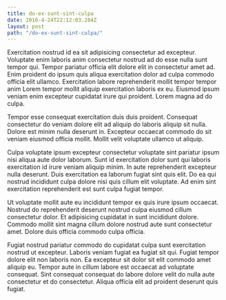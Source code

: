 ```yaml
---
title: do-ex-sunt-sint-culpa
date: 2016-4-24T22:12:03.284Z
layout: post
path: "/do-ex-sunt-sint-culpa/"
---
```


Exercitation nostrud id ea sit adipisicing consectetur ad excepteur. Voluptate enim laboris anim consectetur nostrud ad do esse nulla sunt tempor qui. Tempor pariatur officia elit dolore elit in consectetur amet ad. Enim proident do ipsum quis aliqua exercitation dolor ad culpa commodo officia elit ullamco. Exercitation labore reprehenderit mollit tempor tempor anim Lorem tempor mollit aliquip exercitation laboris ex eu. Eiusmod ipsum veniam enim excepteur cupidatat irure qui proident. Lorem magna ad do culpa.

Tempor esse consequat exercitation duis duis proident. Consequat consectetur do veniam dolore elit ad aliquip do laboris aliquip sit nulla. Dolore est minim nulla deserunt in. Excepteur occaecat commodo do sit veniam eiusmod officia mollit. Mollit velit voluptate ullamco ut aliquip.

Culpa voluptate ipsum excepteur consectetur voluptate sint pariatur ipsum nisi aliqua aute dolor laborum. Sunt id exercitation dolor sunt qui laboris exercitation id irure veniam aliquip minim. In aute reprehenderit excepteur nulla deserunt. Duis exercitation ea laborum fugiat sint quis elit. Do ea qui nostrud incididunt culpa dolore nisi quis cillum elit voluptate. Ad enim sint exercitation reprehenderit est sunt culpa fugiat tempor.

Ut voluptate mollit aute eu incididunt tempor ex quis irure ipsum occaecat. Nostrud do reprehenderit deserunt nostrud culpa eiusmod cillum consectetur dolor. Et adipisicing cupidatat in sunt incididunt dolore. Commodo mollit sint magna cillum dolore nostrud aute sunt consectetur amet. Dolore duis officia commodo culpa officia.

Fugiat nostrud pariatur commodo do cupidatat culpa sunt exercitation nostrud ut excepteur. Laboris veniam fugiat ea fugiat sit qui. Fugiat tempor dolore elit non laboris non. Ea excepteur sit dolor sit elit commodo amet aliquip eu. Tempor aute in cillum labore est occaecat ad voluptate consequat. Sint consequat consequat do labore dolore velit do nulla aute consectetur et do consectetur. Aliqua officia elit ad proident deserunt quis fugiat.